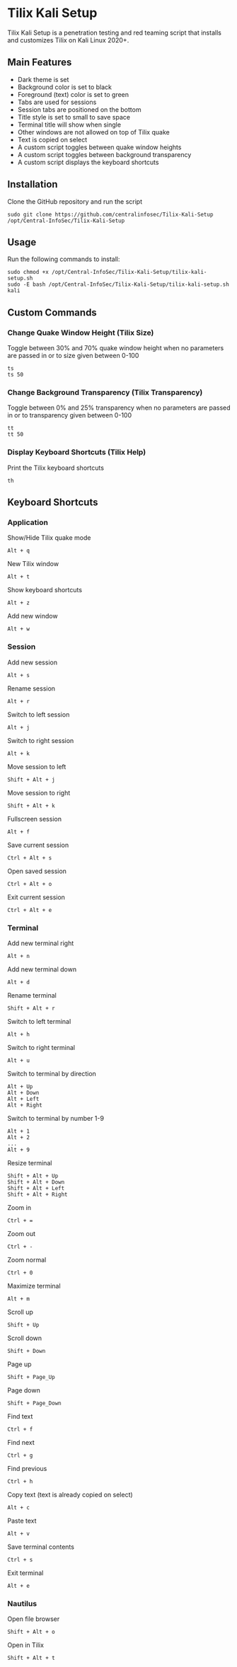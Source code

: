 # Tilix Kali Setup

Tilix Kali Setup is a penetration testing and red teaming script that installs and customizes Tilix on Kali Linux 2020+.

## Main Features

 - Dark theme is set
 - Background color is set to black
 - Foreground (text) color is set to green
 - Tabs are used for sessions
 - Session tabs are positioned on the bottom
 - Title style is set to small to save space
 - Terminal title will show when single
 - Other windows are not allowed on top of Tilix quake
 - Text is copied on select
 - A custom script toggles between quake window heights
 - A custom script toggles between background transparency
 - A custom script displays the keyboard shortcuts

## Installation

Clone the GitHub repository and run the script
```
sudo git clone https://github.com/centralinfosec/Tilix-Kali-Setup /opt/Central-InfoSec/Tilix-Kali-Setup
```

## Usage

Run the following commands to install:
```
sudo chmod +x /opt/Central-InfoSec/Tilix-Kali-Setup/tilix-kali-setup.sh
sudo -E bash /opt/Central-InfoSec/Tilix-Kali-Setup/tilix-kali-setup.sh kali
```

## Custom Commands

### Change Quake Window Height (Tilix Size)

Toggle between 30% and 70% quake window height when no parameters are passed in or to size given between 0-100
```
ts
ts 50
```

### Change Background Transparency (Tilix Transparency)

Toggle between 0% and 25% transparency when no parameters are passed in or to transparency given between 0-100
```
tt
tt 50
```

### Display Keyboard Shortcuts (Tilix Help)

Print the Tilix keyboard shortcuts
```
th
```

## Keyboard Shortcuts

### Application

Show/Hide Tilix quake mode
```
Alt + q
```

New Tilix window
```
Alt + t
```

Show keyboard shortcuts
```
Alt + z
```

Add new window
```
Alt + w
```

### Session

Add new session
```
Alt + s
```

Rename session
```
Alt + r
```

Switch to left session
```
Alt + j
```

Switch to right session
```
Alt + k
```

Move session to left
```
Shift + Alt + j
```

Move session to right
```
Shift + Alt + k
```

Fullscreen session
```
Alt + f
```

Save current session
```
Ctrl + Alt + s
```

Open saved session
```
Ctrl + Alt + o
```

Exit current session
```
Ctrl + Alt + e
```

### Terminal

Add new terminal right
```
Alt + n
```

Add new terminal down
```
Alt + d
```

Rename terminal
```
Shift + Alt + r
```

Switch to left terminal
```
Alt + h
```

Switch to right terminal
```
Alt + u
```

Switch to terminal by direction
```
Alt + Up
Alt + Down
Alt + Left
Alt + Right
```

Switch to terminal by number 1-9
```
Alt + 1
Alt + 2
...
Alt + 9
```

Resize terminal
```
Shift + Alt + Up
Shift + Alt + Down
Shift + Alt + Left
Shift + Alt + Right
```

Zoom in
```
Ctrl + =
```

Zoom out
```
Ctrl + -
```

Zoom normal
```
Ctrl + 0
```

Maximize terminal
```
Alt + m
```

Scroll up
```
Shift + Up
```

Scroll down
```
Shift + Down
```

Page up
```
Shift + Page_Up
```

Page down
```
Shift + Page_Down
```

Find text
```
Ctrl + f
```

Find next
```
Ctrl + g
```

Find previous
```
Ctrl + h
```

Copy text (text is already copied on select)
```
Alt + c
```

Paste text
```
Alt + v
```

Save terminal contents
```
Ctrl + s
```

Exit terminal
```
Alt + e
```

### Nautilus

Open file browser
```
Shift + Alt + o
```

Open in Tilix
```
Shift + Alt + t
```